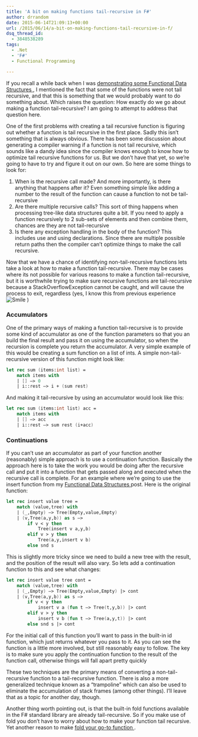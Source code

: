 ```yaml
---
title: 'A bit on making functions tail-recursive in F#'
author: drrandom
date: 2015-06-14T21:09:13+00:00
url: /2015/06/14/a-bit-on-making-functions-tail-recursive-in-f/
dsq_thread_id:
  - 3848538289
tags:
  - .Net
  - 'F#'
  - Functional Programming

---
```

If you recall a while back when I was [demonstrating some Functional Data Structures ](1), I mentioned the fact that some of the functions were not tail recursive, and that this is something that we would probably want to do something about. Which raises the question: How exactly do we go about making a function tail-recursive? I am going to attempt to address that question here.

One of the first problems with creating a tail recursive function is figuring out whether a function is tail recursive in the first place. Sadly this isn’t something that is always obvious. There has been some discussion about generating a compiler warning if a function is not tail recursive, which sounds like a dandy idea since the compiler knows enough to know how to optimize tail recursive functions for us. But we don’t have that yet, so we’re going to have to try and figure it out on our own. So here are some things to look for:

  1. When is the recursive call made? And more importantly, is there anything that happens after it? Even something simple like adding a number to the result of the function can cause a function to not be tail-recursive
  2. Are there multiple recursive calls? This sort of thing happens when processing tree-like data structures quite a bit. If you need to apply a function recursively to 2 sub-sets of elements and then combine them, chances are they are not tail-recursive
  3. Is there any exception handling in the body of the function? This includes use and using declarations. Since there are multiple possible return paths then the compiler can’t optimize things to make the call recursive.

Now that we have a chance of identifying non-tail-recursive functions lets take a look at how to make a function tail-recursive. There may be cases where its not possible for various reasons to make a function tail-recursive, but it is worthwhile trying to make sure recursive functions are tail-recursive because a StackOverflowException cannot be caught, and will cause the process to exit, regardless (yes, I know this from previous experience<img class="wlEmoticon wlEmoticon-smile" src="https://i2.wp.com/drrandom.org/wp-content/uploads/2015/06/wlEmoticon-smile.png?w=720" alt="Smile" data-recalc-dims="1" /> )

### Accumulators

One of the primary ways of making a function tail-recursive is to provide some kind of accumulator as one of the function parameters so that you an build the final result and pass it on using the accumulator, so when the recursion is complete you return the accumulator. A very simple example of this would be creating a sum function on a list of ints. A simple non-tail-recursive version of this function might look like:

```fsharp
let rec sum (items:int list) =
    match items with
    | [] –> 0
    | i::rest –> i + (sum rest)
```

And making it tail-recursive by using an accumulator would look like this:

```fsharp
let rec sum (items:int list) acc =
    match items with
    | [] –> acc
    | i::rest –> sum rest (i+acc)
```

### Continuations

If you can’t use an accumulator as part of your function another (reasonably) simple approach is to use a continuation function. Basically the approach here is to take the work you would be doing after the recursive call and put it into a function that gets passed along and executed when the recursive call is complete. For an example where we’re going to use the insert function from my [Functional Data Structures ](1) post. Here is the original function:

```fsharp
let rec insert value tree =
    match (value,tree) with
    | (_,Empty) –> Tree(Empty,value,Empty)
    | (v,Tree(a,y,b)) as s –>
        if v < y then
            Tree(insert v a,y,b)
        elif v > y then
            Tree(a,y,insert v b)
        else snd s
```

This is slightly more tricky since we need to build a new tree with the result, and the position of the result will also vary. So lets add a continuation function to this and see what changes:

```fsharp
let rec insert value tree cont =
    match (value,tree) with
    | (_,Empty) –> Tree(Empty,value,Empty) |> cont
    | (v,Tree(a,y,b)) as s –>
        if v < y then
            insert v a (fun t –> Tree(t,y,b)) |> cont
        elif v > y then
            insert v b (fun t –> Tree(a,y,t)) |> cont
        else snd s |> cont
```

For the initial call of this function you’ll want to pass in the built-in id function, which just returns whatever you pass to it. As you can see the function is a little more involved, but still reasonably easy to follow. The key is to make sure you apply the continuation function to the result of the function call, otherwise things will fall apart pretty quickly

These two techniques are the primary means of converting a non-tail-recursive function to a tail-recursive function. There is also a more generalized technique known as a “trampoline” which can also be used to eliminate the accumulation of stack frames (among other things). I’ll leave that as a topic for another day, though.

Another thing worth pointing out, is that the built-in fold functions available in the F# standard library are already tail-recursive. So if you make use of fold you don’t have to worry about how to make your function tail recursive. Yet another reason to make [fold your go-to function ](2).

 [1]: http://drrandom.org/2012/07/24/purely-functional-data-structures-part-2/
 [2]: http://drrandom.org/2015/06/08/foldthe-greatest-thing-that-ever-happened-to-your-data-structure/